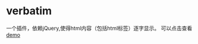 # verbatim

一个插件，依赖jQuery,使得html内容（包括html标签）逐字显示。
可以点击查看[demo](http://shuwang.me/projects/verbatim/index.html)
